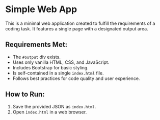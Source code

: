 # Simple Web App

This is a minimal web application created to fulfill the requirements of a coding task. It features a single page with a designated output area.

## Requirements Met:

*   The `#output` div exists.
*   Uses only vanilla HTML, CSS, and JavaScript.
*   Includes Bootstrap for basic styling.
*   Is self-contained in a single `index.html` file.
*   Follows best practices for code quality and user experience.

## How to Run:

1.  Save the provided JSON as `index.html`.
2.  Open `index.html` in a web browser.